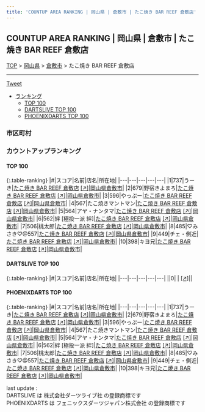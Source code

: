 ```yaml
---
title: 'COUNTUP AREA RANKING | 岡山県 | 倉敷市 | たこ焼き BAR REEF 倉敷店'
---
```

## COUNTUP AREA RANKING | 岡山県 | 倉敷市 | たこ焼き BAR REEF 倉敷店

[TOP](/darts/rank/) > [岡山県](/darts/rank/岡山県/) > [倉敷市](/darts/rank/岡山県/倉敷市/) > たこ焼き BAR REEF 倉敷店

___

<a href="https://twitter.com/share?ref_src=twsrc%5Etfw" data-text="COUNTUP AREA RANKING | 岡山県倉敷市たこ焼き BAR REEF 倉敷店" class="twitter-share-button" data-hashtags="DARTSLIVE,PHOENIXDARTS,darts,ダーツ" data-show-count="false">Tweet</a>

* [ランキング](#カウントアップランキング)
    * [TOP 100](#top-100)
    * [DARTSLIVE TOP 100](#dartslive-top-100)
    * [PHOENIXDARTS TOP 100](#phoenixdarts-top-100)

### 市区町村

<ul>

</ul>

### カウントアップランキング

#### TOP 100



{:.table-ranking}
|#|スコア|名前|店名|所在地|
|---|---|---|---|---|
|1|737|<span class="rank-name-pd">うーき</span>|<a href="/darts/rank/shops/93664.html">たこ焼き BAR REEF 倉敷店</a> <a href="https://vs.phoenixdarts.com/jp/shop/shopDetailInfo/s_93664?s_seq=93664">[↗]</a>|<a href="/darts/rank/岡山県/倉敷市">岡山県倉敷市</a>|
|2|679|<span class="rank-name-pd">野宿きよまろ</span>|<a href="/darts/rank/shops/93664.html">たこ焼き BAR REEF 倉敷店</a> <a href="https://vs.phoenixdarts.com/jp/shop/shopDetailInfo/s_93664?s_seq=93664">[↗]</a>|<a href="/darts/rank/岡山県/倉敷市">岡山県倉敷市</a>|
|3|596|<span class="rank-name-pd">やっぷー</span>|<a href="/darts/rank/shops/93664.html">たこ焼き BAR REEF 倉敷店</a> <a href="https://vs.phoenixdarts.com/jp/shop/shopDetailInfo/s_93664?s_seq=93664">[↗]</a>|<a href="/darts/rank/岡山県/倉敷市">岡山県倉敷市</a>|
|4|567|<span class="rank-name-pd">たこ焼きマントマン</span>|<a href="/darts/rank/shops/93664.html">たこ焼き BAR REEF 倉敷店</a> <a href="https://vs.phoenixdarts.com/jp/shop/shopDetailInfo/s_93664?s_seq=93664">[↗]</a>|<a href="/darts/rank/岡山県/倉敷市">岡山県倉敷市</a>|
|5|564|<span class="rank-name-pd">アヤ・ナンタマ‪</span>|<a href="/darts/rank/shops/93664.html">たこ焼き BAR REEF 倉敷店</a> <a href="https://vs.phoenixdarts.com/jp/shop/shopDetailInfo/s_93664?s_seq=93664">[↗]</a>|<a href="/darts/rank/岡山県/倉敷市">岡山県倉敷市</a>|
|6|562|<span class="rank-name-pd">絆 [極投一派 絆]</span>|<a href="/darts/rank/shops/93664.html">たこ焼き BAR REEF 倉敷店</a> <a href="https://vs.phoenixdarts.com/jp/shop/shopDetailInfo/s_93664?s_seq=93664">[↗]</a>|<a href="/darts/rank/岡山県/倉敷市">岡山県倉敷市</a>|
|7|506|<span class="rank-name-pd">桃太郎</span>|<a href="/darts/rank/shops/93664.html">たこ焼き BAR REEF 倉敷店</a> <a href="https://vs.phoenixdarts.com/jp/shop/shopDetailInfo/s_93664?s_seq=93664">[↗]</a>|<a href="/darts/rank/岡山県/倉敷市">岡山県倉敷市</a>|
|8|485|<span class="rank-name-pd">♡みさき♡@557</span>|<a href="/darts/rank/shops/93664.html">たこ焼き BAR REEF 倉敷店</a> <a href="https://vs.phoenixdarts.com/jp/shop/shopDetailInfo/s_93664?s_seq=93664">[↗]</a>|<a href="/darts/rank/岡山県/倉敷市">岡山県倉敷市</a>|
|9|449|<span class="rank-name-pd">チェ・側近</span>|<a href="/darts/rank/shops/93664.html">たこ焼き BAR REEF 倉敷店</a> <a href="https://vs.phoenixdarts.com/jp/shop/shopDetailInfo/s_93664?s_seq=93664">[↗]</a>|<a href="/darts/rank/岡山県/倉敷市">岡山県倉敷市</a>|
|10|398|<span class="rank-name-pd">キヨ兄</span>|<a href="/darts/rank/shops/93664.html">たこ焼き BAR REEF 倉敷店</a> <a href="https://vs.phoenixdarts.com/jp/shop/shopDetailInfo/s_93664?s_seq=93664">[↗]</a>|<a href="/darts/rank/岡山県/倉敷市">岡山県倉敷市</a>|


#### DARTSLIVE TOP 100



{:.table-ranking}
|#|スコア|名前|店名|所在地|
|---|---|---|---|---|
||0|<span class="rank-name-dl"> </span>|<a href="/darts/rank/shops/.html"></a> <a href="">[↗]</a>|<a href="/darts/rank//"></a>|


#### PHOENIXDARTS TOP 100



{:.table-ranking}
|#|スコア|名前|店名|所在地|
|---|---|---|---|---|
|1|737|<span class="rank-name-pd">うーき</span>|<a href="/darts/rank/shops/93664.html">たこ焼き BAR REEF 倉敷店</a> <a href="https://vs.phoenixdarts.com/jp/shop/shopDetailInfo/s_93664?s_seq=93664">[↗]</a>|<a href="/darts/rank/岡山県/倉敷市">岡山県倉敷市</a>|
|2|679|<span class="rank-name-pd">野宿きよまろ</span>|<a href="/darts/rank/shops/93664.html">たこ焼き BAR REEF 倉敷店</a> <a href="https://vs.phoenixdarts.com/jp/shop/shopDetailInfo/s_93664?s_seq=93664">[↗]</a>|<a href="/darts/rank/岡山県/倉敷市">岡山県倉敷市</a>|
|3|596|<span class="rank-name-pd">やっぷー</span>|<a href="/darts/rank/shops/93664.html">たこ焼き BAR REEF 倉敷店</a> <a href="https://vs.phoenixdarts.com/jp/shop/shopDetailInfo/s_93664?s_seq=93664">[↗]</a>|<a href="/darts/rank/岡山県/倉敷市">岡山県倉敷市</a>|
|4|567|<span class="rank-name-pd">たこ焼きマントマン</span>|<a href="/darts/rank/shops/93664.html">たこ焼き BAR REEF 倉敷店</a> <a href="https://vs.phoenixdarts.com/jp/shop/shopDetailInfo/s_93664?s_seq=93664">[↗]</a>|<a href="/darts/rank/岡山県/倉敷市">岡山県倉敷市</a>|
|5|564|<span class="rank-name-pd">アヤ・ナンタマ‪</span>|<a href="/darts/rank/shops/93664.html">たこ焼き BAR REEF 倉敷店</a> <a href="https://vs.phoenixdarts.com/jp/shop/shopDetailInfo/s_93664?s_seq=93664">[↗]</a>|<a href="/darts/rank/岡山県/倉敷市">岡山県倉敷市</a>|
|6|562|<span class="rank-name-pd">絆 [極投一派 絆]</span>|<a href="/darts/rank/shops/93664.html">たこ焼き BAR REEF 倉敷店</a> <a href="https://vs.phoenixdarts.com/jp/shop/shopDetailInfo/s_93664?s_seq=93664">[↗]</a>|<a href="/darts/rank/岡山県/倉敷市">岡山県倉敷市</a>|
|7|506|<span class="rank-name-pd">桃太郎</span>|<a href="/darts/rank/shops/93664.html">たこ焼き BAR REEF 倉敷店</a> <a href="https://vs.phoenixdarts.com/jp/shop/shopDetailInfo/s_93664?s_seq=93664">[↗]</a>|<a href="/darts/rank/岡山県/倉敷市">岡山県倉敷市</a>|
|8|485|<span class="rank-name-pd">♡みさき♡@557</span>|<a href="/darts/rank/shops/93664.html">たこ焼き BAR REEF 倉敷店</a> <a href="https://vs.phoenixdarts.com/jp/shop/shopDetailInfo/s_93664?s_seq=93664">[↗]</a>|<a href="/darts/rank/岡山県/倉敷市">岡山県倉敷市</a>|
|9|449|<span class="rank-name-pd">チェ・側近</span>|<a href="/darts/rank/shops/93664.html">たこ焼き BAR REEF 倉敷店</a> <a href="https://vs.phoenixdarts.com/jp/shop/shopDetailInfo/s_93664?s_seq=93664">[↗]</a>|<a href="/darts/rank/岡山県/倉敷市">岡山県倉敷市</a>|
|10|398|<span class="rank-name-pd">キヨ兄</span>|<a href="/darts/rank/shops/93664.html">たこ焼き BAR REEF 倉敷店</a> <a href="https://vs.phoenixdarts.com/jp/shop/shopDetailInfo/s_93664?s_seq=93664">[↗]</a>|<a href="/darts/rank/岡山県/倉敷市">岡山県倉敷市</a>|


<div class="footer border-top border-gray-light mt-5 pt-3 text-right text-gray">
    last update : <span style="font-weight: italic" id="foot_last_modified"></span><br />
    DARTSLIVE は 株式会社ダーツライブ社 の登録商標です<br />
    PHOENIXDARTS は フェニックスダーツジャパン株式会社 の登録商標です<br />
</div>

<script src="https://cdnjs.cloudflare.com/ajax/libs/jquery.tablesorter/2.31.3/js/jquery.tablesorter.min.js" integrity="sha512-qzgd5cYSZcosqpzpn7zF2ZId8f/8CHmFKZ8j7mU4OUXTNRd5g+ZHBPsgKEwoqxCtdQvExE5LprwwPAgoicguNg==" crossorigin="anonymous" referrerpolicy="no-referrer"></script>
<link rel="stylesheet" href="https://cdnjs.cloudflare.com/ajax/libs/jquery.tablesorter/2.31.3/css/theme.default.min.css" integrity="sha512-wghhOJkjQX0Lh3NSWvNKeZ0ZpNn+SPVXX1Qyc9OCaogADktxrBiBdKGDoqVUOyhStvMBmJQ8ZdMHiR3wuEq8+w==" crossorigin="anonymous" referrerpolicy="no-referrer" />
<script>
$(function() {
    $(".table-ranking").tablesorter({sortList:[[0, 0]]});
    $("#foot_last_modified").text(formatDate(new Date(document.lastModified), 'yyyy-MM-dd HH:mm:ss'));
});
</script>

<script async src="https://platform.twitter.com/widgets.js" charset="utf-8"></script>